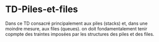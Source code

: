 # TD-Piles-et-files
Dans ce TD consacré principalement aux piles (stacks) et, dans une moindre mesure, aux files (queues). on doit fondamentalement tenir copmpte des traintes imposées par les structures des piles et des files.
